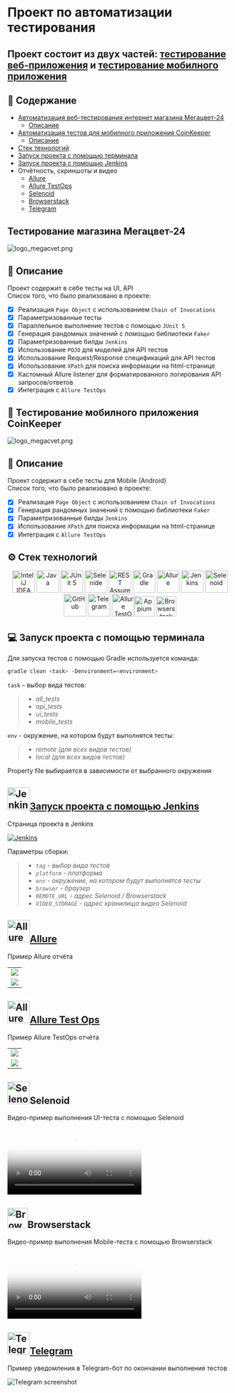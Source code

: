 # Проект по автоматизации тестирования
## Проект состоит из двух частей: <a href="#part1">тестирование веб-приложения</a> и <a href="#part2">тестирование мобилного приложения</a>

## :bookmark: Содержание
* <a href="#part1">Автоматизация веб-тестирования интернет магазина Мегацвет-24</a>
  + <a href="#description-web">Описание</a>
* <a href="#part2">Aвтоматизация тестов для мобилного приложения CoinKeeper</a>
  + <a href="#description-mobile">Описание</a>
* <a href="#stack">Cтек технологий</a>
* <a href="#gradle-launch">Запуск проекта с помощью терминала</a>
* <a href="#jenkins-launch">Запуск проекта с помощью Jenkins</a>
* <a>Отчётность, скриншоты и видео</a>
  + <a href="#allure">Allure</a>
  + <a href="#allure-testops">Allure TestOps</a>
  + <a href="#selenoid">Selenoid</a>
  + <a href="#browserstack">Browserstack</a>
  + <a href="#telegram">Telegram</a>

## <a name="part1">Тестирование магазина Мегацвет-24</a>
![logo_megacvet.png](https://raw.githubusercontent.com/geraniya13/Diploma/master/pictures/logo_megacvet.png)
## :green_book: <a id="description-web">Описание</a>
Проект содержит в себе тесты на UI, API\
Список того, что было реализовано в проекте:
- [x] Реализация `Page Object` с использованием `Chain of Invocations`
- [x] Параметризованные тесты
- [x] Параллельное выполнение тестов с помощью `JUnit 5`
- [x] Генерация рандомных значений с помощью библиотеки `Faker`
- [x] Параметризованные билды `Jenkins`
- [x] Использование `POJO` для моделей для API тестов
- [x] Использование Request/Response спецификаций для API тестов
- [x] Использование `XPath` для поиска информации на html-странице
- [x] Кастомный Allure listener для форматированного логирования API запросов/ответов
- [x] Интеграция с `Allure TestOps`

## :vibration_mode: <a name="part2">Тестирование мобилного приложения CoinKeeper</a>
![logo_megacvet.png](https://play-lh.googleusercontent.com/koRxwP270fRjxWwb5cilmbP6xiAKG4BpYAMG0B50YJfZjeZvuj01AvLq4myOOXyLXT-J)
<a id="description-mobile"></a>
## :closed_book: Описание
Проект содержит в себе тесты для Mobile (Android)\
Список того, что было реализовано в проекте:
- [x] Реализация `Page Object` с использованием `Chain of Invocations`
- [x] Генерация рандомных значений с помощью библиотеки `Faker`
- [x] Параметризованные билды `Jenkins`
- [x] Использование `XPath` для поиска информации на html-странице
- [x] Интеграция с `Allure TestOps`

<a id="stack"></a>
## :gear: Cтек технологий
<div align="center">
<a href="https://www.jetbrains.com/idea/"><img alt="InteliJ IDEA" height="50" src="pictures/Intelij_IDEA.svg" width="50"/></a>
<a href="https://www.java.com/"><img alt="Java" height="50" src="pictures/Java.svg" width="50"/></a>
<a href="https://junit.org/junit5/"><img alt="JUnit 5" height="50" src="pictures/JUnit5.svg" width="50"/></a>
<a href="https://selenide.org/"><img alt="Selenide" height="50" src="pictures/Selenide.svg" width="50"/></a>
<a href="https://rest-assured.io/"><img alt="REST Assured" height="50" src="pictures/Rest-Assured.svg" width="50"/></a>
<a href="https://gradle.org/"><img alt="Gradle" height="50" src="pictures/Gradle.svg" width="50"/></a>
<a href="https://github.com/allure-framework/"><img alt="Allure" height="50" src="pictures/Allure.svg" width="50"/></a>
<a href="https://www.jenkins.io/"><img alt="Jenkins" height="50" src="pictures/Jenkins.svg" width="50"/></a>
<a href="https://aerokube.com/selenoid/"><img alt="Selenoid" height="50" src="pictures/Selenoid.svg" width="50"/></a>
<a href="https://github.com/"><img alt="GitHub" height="50" src="pictures/GitHub.svg" width="50"/></a>
<a href="https://telegram.org/"><img alt="Telegram" height="50" src="pictures/Telegram.svg" width="50"/></a>
<a href="https://qameta.io/"><img alt="Allure TestOps" height="50" src="pictures/Allure TestOps.svg" width="50/></a>
<a href="https://appium.io/"><img alt="Appium" height="45" src="pictures/Appium.svg" width="45"/></a>
<a href="https://www.browserstack.com/"><img alt="Browserstack" height="45" src="pictures/Browserstack.svg" width="45"/></a>
</div>

<a id="gradle-launch"></a>
## :computer: Запуск проекта с помощью терминала

Для запуска тестов с помощью Gradle используется команда:
```bash
gradle clean <task> -Denvironment=<environment>
```
`task` - выбор вида тестов:
>- *all_tests*
>- *api_tests*
>- *ui_tests*
>- *mobile_tests*

`env` - окружение, на котором будут выполнятся тесты:
>- *remote (для всех видов тестов)*
>- *local (для всех видов тестов)*

Property file выбирается в зависимости от выбранного окружения 

<a id="jenkins-launch"></a>
##  <a href="https://jenkins.autotests.cloud/job/chitai-gorod/"><img alt="Jenkins" height="50" src="pictures/Jenkins.svg" width="50"/>Запуск проекта с помощью Jenkins</a>

Страница проекта в Jenkins

<a href="https://jenkins.autotests.cloud/job/chitai-gorod/"><img src="https://user-images.githubusercontent.com/110110734/202859544-d8c8b67d-1dcf-48b0-8d80-6170ec8f19a4.png" alt="Jenkins">
</a>

Параметры сборки:
>- *`tag` - выбор вида тестов*
>- *`platform` - платформа*
>- *`env` - окружение, на котором будут выполнятся тесты*
>- *`browser` - браузер*
>- *`REMOTE_URL` - адрес Selenoid / Browserstack*
>- *`VIDEO_STORAGE` - адрес хранилища видео Selenoid*

<a id="allure"></a>
## <a href="https://jenkins.autotests.cloud/job/014-java-geraniya-diploma/allure/"><img alt="Allure" height="50" src="pictures/Allure.svg" width="50"/>Allure</a>

Пример Allure отчёта

<table>
    <tr>
        <td>
        <a href="https://raw.githubusercontent.com/geraniya13/Diploma/master/pictures/Allure_1.png">
        <img src="https://raw.githubusercontent.com/geraniya13/Diploma/master/pictures/Allure_1.png">
        </a>
        </td>
        </tr>
        <tr>
        <td>
        <a href="https://raw.githubusercontent.com/geraniya13/Diploma/master/pictures/Allure_2.png">
        <img src="https://raw.githubusercontent.com/geraniya13/Diploma/master/pictures/Allure_2.png">
        </a>
        </td>
</table>

<a id="allure-testops"></a>
## <a href="https://allure.autotests.cloud/project/1715/dashboards"><img alt="Allure TestOps" height="50" src="pictures/Allure TestOps.svg" width="50"/>Allure Test Ops</a>

Пример Allure TestOps отчёта

<table>
    <tr>
        <td>
        <a href="https://raw.githubusercontent.com/geraniya13/Diploma/master/pictures/test_ops.png">
        <img src="https://raw.githubusercontent.com/geraniya13/Diploma/master/pictures/test_ops.png">
        </a>
        </td>
   </tr>
        <tr>
        <td>
        <a href="https://raw.githubusercontent.com/geraniya13/Diploma/master/pictures/Test_ops_dashboard.png">
        <img src="https://raw.githubusercontent.com/geraniya13/Diploma/master/pictures/Test_ops_dashboard.png">
        </a>
        </td>
        </tr>
</table>

<a id="selenoid"></a>
## <img alt="Selenoid" height="50" src="pictures/Selenoid.svg" width="50"/>Selenoid</a>

Видео-пример выполнения UI-теста с помощью Selenoid

<video src="https://github.com/geraniya13/Diploma/blob/master/pictures/UI.mp4"
controls="controls" style="max-width: 730px;" poster="/pictures/logos/Selenoid.svg"></video>

<a id="browserstack"></a>
## <img alt="Browserstack" height="45" src="pictures/Browserstack.svg" width="45"/>Browserstack</a>

Видео-пример выполнения Mobile-теста с помощью Browserstack

<video src="https://github.com/geraniya13/Diploma/blob/master/pictures/Mobile.mp4"
controls="controls" style="max-width: 730px;" poster="/pictures/logos/Browserstack.svg"></video>

<a id="telegram"></a>
## <a href="https://t.me/qa_guru_14_geraniya_bot"><img alt="Telegram" height="50" src="pictures/Telegram.svg" width="50"/>Telegram</a>

Пример уведомления в Telegram-бот по окончании выполнения тестов

![Telegram screenshot](https://raw.githubusercontent.com/geraniya13/Diploma/master/pictures/telegram_notification.jpg)